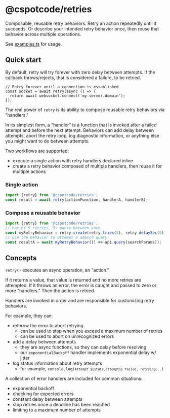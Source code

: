 # @cspotcode/retries

Composable, reusable retry behaviors. Retry an action repeatedly until it
succeeds. Or describe your intended retry behavior once, then reuse that
behavior across multiple operations.

See [examples.ts](./examples/examples.ts) for usage.

## Quick start

By default, retry will try forever with zero delay between attempts.  If the callback throws/rejects, that is considered a failure, to be retried.

```
// Retry forever until a connection is established
const socket = await retry(async () => {
  return await websocket.connect('my-server.domain');
});
```

The real power of `retry` is its ability to compose reusable retry behaviors via "handlers."

In its simplest form, a "handler" is a function that is invoked after a failed
attempt and before the next attempt.  Behaviors can add delay between attempts,
abort the retry loop, log diagnostic information, or anything else you might
want to do between attempts.

Two workflows are supported:

- execute a single action with retry handlers declared inline
- create a retry behavior composed of multiple handlers, then reuse it for multiple actions

### Single action

```typescript twoslash
import {retry} from '@cspotcode/retries';
const result = await retry(actionFunction, handlerA, handlerB);
```

### Compose a reusable behavior

```typescript twoslash
import {retry} from '@cspotcode/retries';
// Max of 5 retries, 5s pause between each
const myRetryBehavior = retry.create(retry.tries(5), retry.delaySec(5));
// Use the behavior to attempt a search query.
const resultA = await myRetryBehavior(() => api.query(searchParams));
```

## Concepts

`retry()` executes an async operation, an "action."

If it returns a value, that value is returned and no more retries are attempted. If it throws an error, the error
is caught and passed to zero or more "handlers."  Then the action is retried.

Handlers are invoked in order and are responsible for customizing retry behaviors.

For example, they can:

- rethrow the error to abort retrying
  - can be used to stop when you exceed a maximum number of retries
  - can be used to abort on unrecognized errors
- add a delay between attempts
  - they are async functions, so they can delay before resolving
  - our `exponentialBackoff` handler implements exponential delay w/ jitter
- log status information about retry attempts
  - for example, <code>console.log(`Attempt ${state.attempts} failed, retrying...`)</code>

A collection of error handlers are included for common situations:

- exponential backoff
- checking for expected errors
- constant delay between attempts
- stop retries once a deadline has been reached
- limiting to a maximum number of attempts
